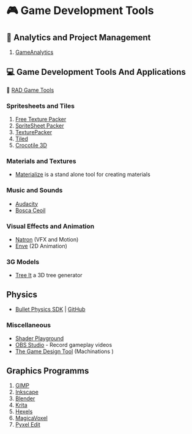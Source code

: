 # :video_game: Game Development Tools

## :closed_book: Analytics and Project Management

1. [GameAnalytics](https://gameanalytics.com/)

## :computer: Game Development Tools And Applications

:link: [RAD Game Tools](http://www.radgametools.com/)

### Spritesheets and Tiles

1. [Free Texture Packer](http://free-tex-packer.com/)
2. [SpriteSheet Packer](http://amakaseev.github.io/sprite-sheet-packer/)
3. [TexturePacker](https://www.codeandweb.com/texturepacker)
4. [Tiled](https://www.mapeditor.org/)
5. [Crocotile 3D](http://www.crocotile3d.com/)

### Materials and Textures

- [Materialize](http://www.boundingboxsoftware.com/materialize/index.php) is a stand alone tool for creating materials

### Music and Sounds

- [Audacity](https://www.audacityteam.org/)
- [Bosca Ceoil](https://boscaceoil.net/)

### Visual Effects and Animation

- [Natron](https://natrongithub.github.io/) (VFX and Motion)
- [Enve](https://maurycyliebner.github.io/) (2D Animation)

### 3G Models

- [Tree It](https://www.evolved-software.com/treeit/treeit) a 3D tree generator

## Physics

- [Bullet Physics SDK](https://pybullet.org/wordpress/) | [GitHub](https://github.com/bulletphysics/bullet3)

### Miscellaneous

- [Shader Playground](http://shader-playground.timjones.io/)
- [OBS Studio](https://obsproject.com/) - Record gameplay videos
- [The Game Design Tool](https://machinations.io/) (Machinations )

## Graphics Programms

1. [GIMP](https://www.gimp.org/)
2. [Inkscape](https://inkscape.org/)
3. [Blender](https://www.blender.org/)
4. [Krita](https://krita.org/en/)
5. [Hexels](https://marmoset.co/hexels/)
6. [MagicaVoxel](https://ephtracy.github.io/)
7. [Pyxel Edit](https://pyxeledit.com/index.php)
